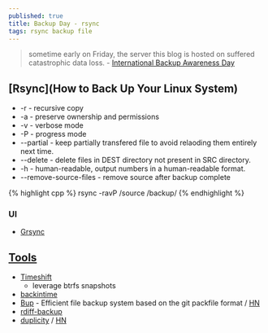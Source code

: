 ```yaml
---
published: true
title: Backup Day - rsync
tags: rsync backup file
---
```

> sometime early on Friday, the server this blog is hosted on suffered catastrophic data loss.  - [International Backup Awareness Day](https://blog.codinghorror.com/international-backup-awareness-day/)

## [Rsync](How to Back Up Your Linux System)

- -r - recursive copy
- -a - preserve ownership and permissions
- -v - verbose mode
- -P - progress mode
- --partial - keep partially transfered file to avoid relaoding them entirely next time.
- --delete - delete files in DEST directory not present in SRC directory.
- -h - human-readable, output numbers in a human-readable format.
- --remove-source-files - remove source after backup complete

{% highlight cpp %}
rsync -ravP /source /backup/
{% endhighlight %}

### UI
- [Grsync](http://www.opbyte.it/grsync/)

## [Tools](https://www.maketecheasier.com/time-machine-alternatives-linux/)
- [Timeshift](https://github.com/teejee2008/timeshift)
	- leverage btrfs snapshots
- [backintime](https://github.com/bit-team/backintime)
- [	Bup](https://github.com/bup/bup) - Efficient file backup system based on the git packfile format  / [HN](https://news.ycombinator.com/item?id=7245297)
- [rdiff-backup](https://rdiff-backup.net/) 
- [duplicity](http://duplicity.nongnu.org/) / [HN](https://news.ycombinator.com/item?id=6712244)
